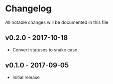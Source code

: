# Changelog

All notable changes will be documented in this file

## v0.2.0 - 2017-10-18
- Convert statuses to snake case

## v0.1.0 - 2017-09-05
- Initial release